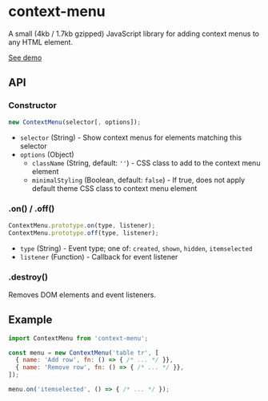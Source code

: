 # context-menu

A small (4kb / 1.7kb gzipped) JavaScript library for adding context menus to any HTML element.

[See demo](https://mturco.github.io/context-menu/)

## API

### Constructor

```js
new ContextMenu(selector[, options]);
```

* `selector` (String) - Show context menus for elements matching this selector
* `options` (Object)
  * `className` (String, default: `''`) - CSS class to add to the context menu element
  * `minimalStyling` (Boolean, default: `false`) - If true, does not apply default theme CSS class to context menu element

### .on() / .off()

```js
ContextMenu.prototype.on(type, listener);
ContextMenu.prototype.off(type, listener);
```

* `type` (String) - Event type; one of: `created`, `shown`, `hidden`, `itemselected`
* `listener` (Function) - Callback for event listener

### .destroy()

Removes DOM elements and event listeners.

## Example

```js
import ContextMenu from 'context-menu';

const menu = new ContextMenu('table tr', [
  { name: 'Add row', fn: () => { /* ... */ }},
  { name: 'Remove row', fn: () => { /* ... */ }},
]);

menu.on('itemselected', () => { /* ... */ });
```
